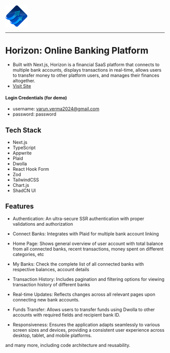 ![Logo](/public/icons/logo.svg)

---

# Horizon: Online Banking Platform

- Built with Next.js, Horizon is a financial SaaS platform that connects to multiple bank accounts, displays transactions in real-time, allows users to transfer money to other platform users, and manages their finances altogether.
- [Visit Site](horizon-banking-xi.vercel.app)

#### Login Credentials (for demo)

- username: varun.verma2024@gmail.com
- password: password

## Tech Stack

- Next.js
- TypeScript
- Appwrite
- Plaid
- Dwolla
- React Hook Form
- Zod
- TailwindCSS
- Chart.js
- ShadCN UI

## Features

- Authentication: An ultra-secure SSR authentication with proper validations and authorization

- Connect Banks: Integrates with Plaid for multiple bank account linking

- Home Page: Shows general overview of user account with total balance from all connected banks, recent transactions, money spent on different categories, etc

- My Banks: Check the complete list of all connected banks with respective balances, account details

- Transaction History: Includes pagination and filtering options for viewing transaction history of different banks

- Real-time Updates: Reflects changes across all relevant pages upon connecting new bank accounts.

- Funds Transfer: Allows users to transfer funds using Dwolla to other accounts with required fields and recipient bank ID.

- Responsiveness: Ensures the application adapts seamlessly to various screen sizes and devices, providing a consistent user experience across desktop, tablet, and mobile platforms.

and many more, including code architecture and reusability.
